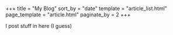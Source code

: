 +++
title = "My Blog"
sort_by = "date"
template = "article_list.html"
page_template = "article.html"
paginate_by = 2
+++

I post stuff in here (I guess)
